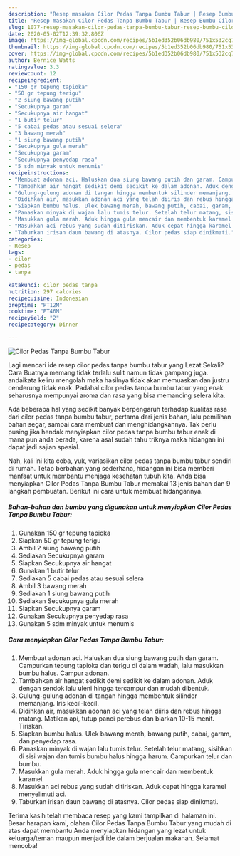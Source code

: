 ```yaml
---
description: "Resep masakan Cilor Pedas Tanpa Bumbu Tabur | Resep Bumbu Cilor Pedas Tanpa Bumbu Tabur Yang Enak Dan Lezat"
title: "Resep masakan Cilor Pedas Tanpa Bumbu Tabur | Resep Bumbu Cilor Pedas Tanpa Bumbu Tabur Yang Enak Dan Lezat"
slug: 1077-resep-masakan-cilor-pedas-tanpa-bumbu-tabur-resep-bumbu-cilor-pedas-tanpa-bumbu-tabur-yang-enak-dan-lezat
date: 2020-05-02T12:39:32.806Z
image: https://img-global.cpcdn.com/recipes/5b1ed352b06db980/751x532cq70/cilor-pedas-tanpa-bumbu-tabur-foto-resep-utama.jpg
thumbnail: https://img-global.cpcdn.com/recipes/5b1ed352b06db980/751x532cq70/cilor-pedas-tanpa-bumbu-tabur-foto-resep-utama.jpg
cover: https://img-global.cpcdn.com/recipes/5b1ed352b06db980/751x532cq70/cilor-pedas-tanpa-bumbu-tabur-foto-resep-utama.jpg
author: Bernice Watts
ratingvalue: 3.3
reviewcount: 12
recipeingredient:
- "150 gr tepung tapioka"
- "50 gr tepung terigu"
- "2 siung bawang putih"
- "Secukupnya garam"
- "Secukupnya air hangat"
- "1 butir telur"
- "5 cabai pedas atau sesuai selera"
- "3 bawang merah"
- "1 siung bawang putih"
- "Secukupnya gula merah"
- "Secukupnya garam"
- "Secukupnya penyedap rasa"
- "5 sdm minyak untuk menumis"
recipeinstructions:
- "Membuat adonan aci. Haluskan dua siung bawang putih dan garam. Campurkan tepung tapioka dan terigu di dalam wadah, lalu masukkan bumbu halus. Campur adonan."
- "Tambahkan air hangat sedikit demi sedikit ke dalam adonan. Aduk dengan sendok lalu uleni hingga tercampur dan mudah dibentuk."
- "Gulung-gulung adonan di tangan hingga membentuk silinder memanjang. Iris kecil-kecil."
- "Didihkan air, masukkan adonan aci yang telah diiris dan rebus hingga matang. Matikan api, tutup panci perebus dan biarkan 10-15 menit. Tiriskan."
- "Siapkan bumbu halus. Ulek bawang merah, bawang putih, cabai, garam, dan penyedap rasa."
- "Panaskan minyak di wajan lalu tumis telur. Setelah telur matang, sisihkan di sisi wajan dan tumis bumbu halus hingga harum. Campurkan telur dan bumbu."
- "Masukkan gula merah. Aduk hingga gula mencair dan membentuk karamel."
- "Masukkan aci rebus yang sudah ditiriskan. Aduk cepat hingga karamel menyelimuti aci."
- "Taburkan irisan daun bawang di atasnya. Cilor pedas siap dinikmati."
categories:
- Resep
tags:
- cilor
- pedas
- tanpa

katakunci: cilor pedas tanpa 
nutrition: 297 calories
recipecuisine: Indonesian
preptime: "PT12M"
cooktime: "PT46M"
recipeyield: "2"
recipecategory: Dinner

---
```



![Cilor Pedas Tanpa Bumbu Tabur](https://img-global.cpcdn.com/recipes/5b1ed352b06db980/751x532cq70/cilor-pedas-tanpa-bumbu-tabur-foto-resep-utama.jpg)

Lagi mencari ide resep cilor pedas tanpa bumbu tabur yang Lezat Sekali? Cara Buatnya memang tidak terlalu sulit namun tidak gampang juga. andaikata keliru mengolah maka hasilnya tidak akan memuaskan dan justru cenderung tidak enak. Padahal cilor pedas tanpa bumbu tabur yang enak seharusnya mempunyai aroma dan rasa yang bisa memancing selera kita.

Ada beberapa hal yang sedikit banyak berpengaruh terhadap kualitas rasa dari cilor pedas tanpa bumbu tabur, pertama dari jenis bahan, lalu pemilihan bahan segar, sampai cara membuat dan menghidangkannya. Tak perlu pusing jika hendak menyiapkan cilor pedas tanpa bumbu tabur enak di mana pun anda berada, karena asal sudah tahu triknya maka hidangan ini dapat jadi sajian spesial.




Nah, kali ini kita coba, yuk, variasikan cilor pedas tanpa bumbu tabur sendiri di rumah. Tetap berbahan yang sederhana, hidangan ini bisa memberi manfaat untuk membantu menjaga kesehatan tubuh kita. Anda bisa menyiapkan Cilor Pedas Tanpa Bumbu Tabur memakai 13 jenis bahan dan 9 langkah pembuatan. Berikut ini cara untuk membuat hidangannya.

<!--inarticleads1-->

##### Bahan-bahan dan bumbu yang digunakan untuk menyiapkan Cilor Pedas Tanpa Bumbu Tabur:

1. Gunakan 150 gr tepung tapioka
1. Siapkan 50 gr tepung terigu
1. Ambil 2 siung bawang putih
1. Sediakan Secukupnya garam
1. Siapkan Secukupnya air hangat
1. Gunakan 1 butir telur
1. Sediakan 5 cabai pedas atau sesuai selera
1. Ambil 3 bawang merah
1. Sediakan 1 siung bawang putih
1. Sediakan Secukupnya gula merah
1. Siapkan Secukupnya garam
1. Gunakan Secukupnya penyedap rasa
1. Gunakan 5 sdm minyak untuk menumis




<!--inarticleads2-->

##### Cara menyiapkan Cilor Pedas Tanpa Bumbu Tabur:

1. Membuat adonan aci. Haluskan dua siung bawang putih dan garam. Campurkan tepung tapioka dan terigu di dalam wadah, lalu masukkan bumbu halus. Campur adonan.
1. Tambahkan air hangat sedikit demi sedikit ke dalam adonan. Aduk dengan sendok lalu uleni hingga tercampur dan mudah dibentuk.
1. Gulung-gulung adonan di tangan hingga membentuk silinder memanjang. Iris kecil-kecil.
1. Didihkan air, masukkan adonan aci yang telah diiris dan rebus hingga matang. Matikan api, tutup panci perebus dan biarkan 10-15 menit. Tiriskan.
1. Siapkan bumbu halus. Ulek bawang merah, bawang putih, cabai, garam, dan penyedap rasa.
1. Panaskan minyak di wajan lalu tumis telur. Setelah telur matang, sisihkan di sisi wajan dan tumis bumbu halus hingga harum. Campurkan telur dan bumbu.
1. Masukkan gula merah. Aduk hingga gula mencair dan membentuk karamel.
1. Masukkan aci rebus yang sudah ditiriskan. Aduk cepat hingga karamel menyelimuti aci.
1. Taburkan irisan daun bawang di atasnya. Cilor pedas siap dinikmati.




Terima kasih telah membaca resep yang kami tampilkan di halaman ini. Besar harapan kami, olahan Cilor Pedas Tanpa Bumbu Tabur yang mudah di atas dapat membantu Anda menyiapkan hidangan yang lezat untuk keluarga/teman maupun menjadi ide dalam berjualan makanan. Selamat mencoba!
